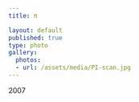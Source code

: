 ```yaml
---
title: π

layout: default
published: true
type: photo
gallery:
  photos:
  - url: /assets/media/PI-scan.jpg
---
```


2007
<!-- more -->
